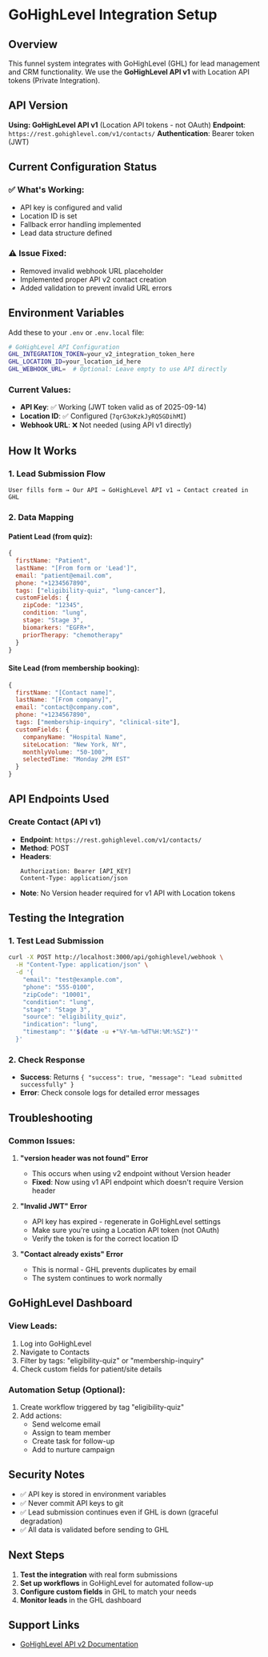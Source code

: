 # GoHighLevel Integration Setup

## Overview
This funnel system integrates with GoHighLevel (GHL) for lead management and CRM functionality. We use the **GoHighLevel API v1** with Location API tokens (Private Integration).

## API Version
**Using: GoHighLevel API v1** (Location API tokens - not OAuth)
**Endpoint**: `https://rest.gohighlevel.com/v1/contacts/`
**Authentication**: Bearer token (JWT)

## Current Configuration Status

### ✅ What's Working:
- API key is configured and valid
- Location ID is set
- Fallback error handling implemented
- Lead data structure defined

### ⚠️ Issue Fixed:
- Removed invalid webhook URL placeholder
- Implemented proper API v2 contact creation
- Added validation to prevent invalid URL errors

## Environment Variables

Add these to your `.env` or `.env.local` file:

```bash
# GoHighLevel API Configuration
GHL_INTEGRATION_TOKEN=your_v2_integration_token_here
GHL_LOCATION_ID=your_location_id_here
GHL_WEBHOOK_URL=  # Optional: Leave empty to use API directly
```

### Current Values:
- **API Key**: ✅ Working (JWT token valid as of 2025-09-14)
- **Location ID**: ✅ Configured (`7qrG3oKzkJyRQ5GDihMI`)
- **Webhook URL**: ❌ Not needed (using API v1 directly)

## How It Works

### 1. Lead Submission Flow
```
User fills form → Our API → GoHighLevel API v1 → Contact created in GHL
```

### 2. Data Mapping

#### Patient Lead (from quiz):
```javascript
{
  firstName: "Patient",
  lastName: "[From form or 'Lead']",
  email: "patient@email.com",
  phone: "+1234567890",
  tags: ["eligibility-quiz", "lung-cancer"],
  customFields: {
    zipCode: "12345",
    condition: "lung",
    stage: "Stage 3",
    biomarkers: "EGFR+",
    priorTherapy: "chemotherapy"
  }
}
```

#### Site Lead (from membership booking):
```javascript
{
  firstName: "[Contact name]",
  lastName: "[From company]",
  email: "contact@company.com",
  phone: "+1234567890",
  tags: ["membership-inquiry", "clinical-site"],
  customFields: {
    companyName: "Hospital Name",
    siteLocation: "New York, NY",
    monthlyVolume: "50-100",
    selectedTime: "Monday 2PM EST"
  }
}
```

## API Endpoints Used

### Create Contact (API v1)
- **Endpoint**: `https://rest.gohighlevel.com/v1/contacts/`
- **Method**: POST
- **Headers**:
  ```
  Authorization: Bearer [API_KEY]
  Content-Type: application/json
  ```
- **Note**: No Version header required for v1 API with Location tokens

## Testing the Integration

### 1. Test Lead Submission
```bash
curl -X POST http://localhost:3000/api/gohighlevel/webhook \
  -H "Content-Type: application/json" \
  -d '{
    "email": "test@example.com",
    "phone": "555-0100",
    "zipCode": "10001",
    "condition": "lung",
    "stage": "Stage 3",
    "source": "eligibility_quiz",
    "indication": "lung",
    "timestamp": "'$(date -u +"%Y-%m-%dT%H:%M:%SZ")'"
  }'
```

### 2. Check Response
- **Success**: Returns `{ "success": true, "message": "Lead submitted successfully" }`
- **Error**: Check console logs for detailed error messages

## Troubleshooting

### Common Issues:

1. **"version header was not found" Error**
   - This occurs when using v2 endpoint without Version header
   - **Fixed**: Now using v1 API endpoint which doesn't require Version header

2. **"Invalid JWT" Error**
   - API key has expired - regenerate in GoHighLevel settings
   - Make sure you're using a Location API token (not OAuth)
   - Verify the token is for the correct location ID

3. **"Contact already exists" Error**
   - This is normal - GHL prevents duplicates by email
   - The system continues to work normally

## GoHighLevel Dashboard

### View Leads:
1. Log into GoHighLevel
2. Navigate to Contacts
3. Filter by tags: "eligibility-quiz" or "membership-inquiry"
4. Check custom fields for patient/site details

### Automation Setup (Optional):
1. Create workflow triggered by tag "eligibility-quiz"
2. Add actions:
   - Send welcome email
   - Assign to team member
   - Create task for follow-up
   - Add to nurture campaign

## Security Notes

- ✅ API key is stored in environment variables
- ✅ Never commit API keys to git
- ✅ Lead submission continues even if GHL is down (graceful degradation)
- ✅ All data is validated before sending to GHL

## Next Steps

1. **Test the integration** with real form submissions
2. **Set up workflows** in GoHighLevel for automated follow-up
3. **Configure custom fields** in GHL to match your needs
4. **Monitor leads** in the GHL dashboard

## Support Links

- [GoHighLevel API v2 Documentation](https://highlevel.stoplight.io/docs/integrations/)